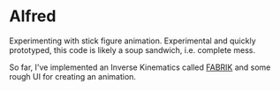 # Alfred

Experimenting with stick figure animation.  Experimental and quickly prototyped, this code is likely a soup sandwich, i.e. complete mess.

So far, I've implemented an Inverse Kinematics called [FABRIK](www.andreasaristidou.com/publications/FABRIK.pdf) and some rough UI for creating an animation.
